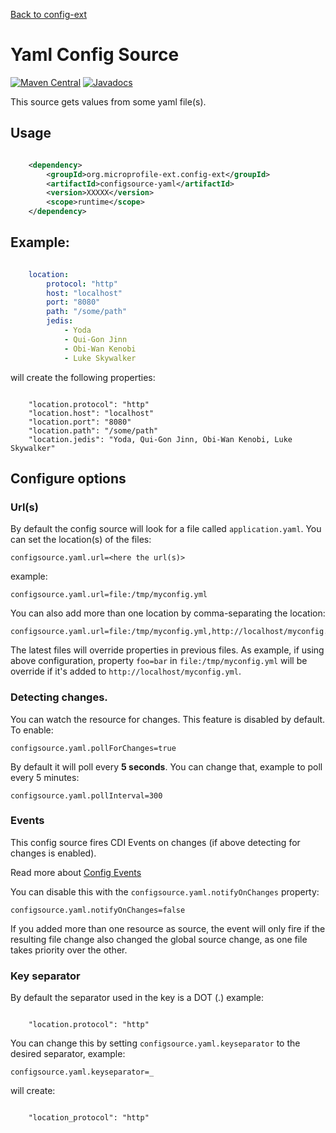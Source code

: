 [Back to config-ext](https://github.com/microprofile-extensions/config-ext/blob/master/README.md)

# Yaml Config Source

[![Maven Central](https://maven-badges.herokuapp.com/maven-central/org.microprofile-ext.config-ext/configsource-yaml/badge.svg)](https://maven-badges.herokuapp.com/maven-central/org.microprofile-ext.config-ext/configsource-yaml)
[![Javadocs](https://www.javadoc.io/badge/org.microprofile-ext.config-ext/configsource-yaml.svg)](https://www.javadoc.io/doc/org.microprofile-ext.config-ext/configsource-yaml)

This source gets values from some yaml file(s).

## Usage

```xml

    <dependency>
        <groupId>org.microprofile-ext.config-ext</groupId>
        <artifactId>configsource-yaml</artifactId>
        <version>XXXXX</version>
        <scope>runtime</scope>
    </dependency>

```

## Example:

```yaml

    location:
        protocol: "http"
        host: "localhost"
        port: "8080"
        path: "/some/path"
        jedis:
            - Yoda
            - Qui-Gon Jinn
            - Obi-Wan Kenobi
            - Luke Skywalker
```

will create the following properties:

```property
    
    "location.protocol": "http"
    "location.host": "localhost"
    "location.port": "8080"
    "location.path": "/some/path"
    "location.jedis": "Yoda, Qui-Gon Jinn, Obi-Wan Kenobi, Luke Skywalker"

```

## Configure options

### Url(s)

By default the config source will look for a file called `application.yaml`. You can set the location(s) of the files:

    configsource.yaml.url=<here the url(s)>

example:

    configsource.yaml.url=file:/tmp/myconfig.yml

You can also add more than one location by comma-separating the location:

    configsource.yaml.url=file:/tmp/myconfig.yml,http://localhost/myconfig.yml

The latest files will override properties in previous files. As example, if using above configuration, property `foo=bar` in `file:/tmp/myconfig.yml` will be override if it's added to `http://localhost/myconfig.yml`.

### Detecting changes.

You can watch the resource for changes. This feature is disabled by default. To enable:

    configsource.yaml.pollForChanges=true

By default it will poll every **5 seconds**. You can change that, example to poll every 5 minutes:

    configsource.yaml.pollInterval=300

### Events

This config source fires CDI Events on changes (if above detecting for changes is enabled).

Read more about [Config Events](https://github.com/microprofile-extensions/config-ext/blob/master/config-events/README.md)

You can disable this with the `configsource.yaml.notifyOnChanges` property:

    configsource.yaml.notifyOnChanges=false

If you added more than one resource as source, the event will only fire if the resulting file change also changed the global source change, as one file takes priority over the other.

### Key separator

By default the separator used in the key is a DOT (.) example:

```property
    
    "location.protocol": "http"
```

You can change this by setting `configsource.yaml.keyseparator` to the desired separator, example:

    configsource.yaml.keyseparator=_

will create:

```property
    
    "location_protocol": "http"
```
